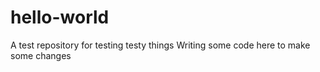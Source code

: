 # hello-world
A test repository for testing testy things
Writing some code here to make some changes
